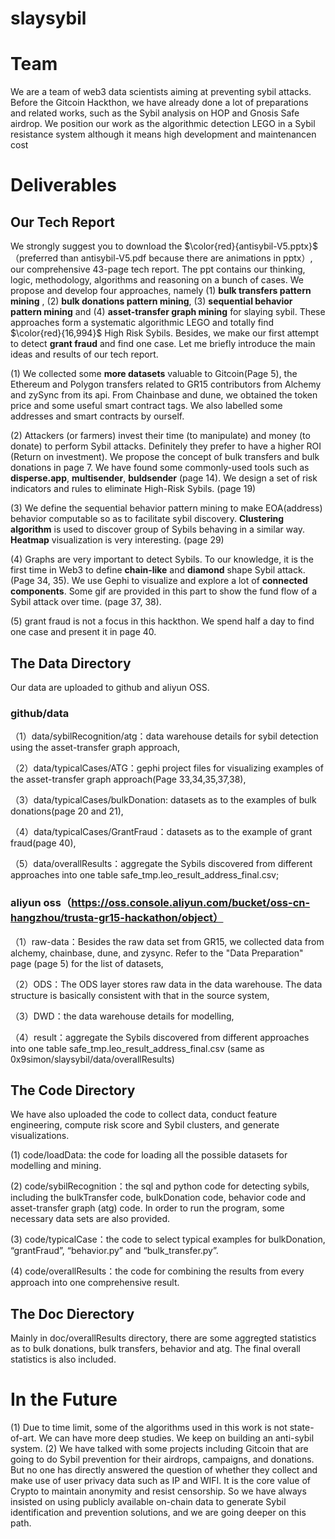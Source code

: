 # slaysybil

# Team 
We are a team of web3 data scientists aiming at preventing sybil attacks. Before the Gitcoin Hackthon, we have already done a lot of preparations and related works, such as the Sybil analysis on HOP and Gnosis Safe airdrop. We position our work as the algorithmic detection LEGO in a Sybil resistance system although it means high development and maintenancen cost

# Deliverables
## Our Tech Report
We strongly suggest you to download the $\color{red}{antisybil-V5.pptx}$ （preferred than antisybil-V5.pdf because there are animations in pptx）, our comprehensive 43-page tech report. The ppt contains our thinking, logic, methodology, algorithms and reasoning on a bunch of cases. We propose and develop four approaches, namely (1) **bulk transfers pattern mining** , (2) **bulk donations pattern mining**, (3) **sequential behavior pattern mining** and (4) **asset-transfer graph mining** for slaying sybil. These approaches form a systematic algorithmic LEGO and totally find $\color{red}{16,994}$ High Risk Sybils. Besides, we make our first attempt to detect **grant fraud** and find one case. Let me briefly introduce the main ideas and results of our tech report.

(1) We collected some **more datasets** valuable to Gitcoin(Page 5), the Ethereum and Polygon transfers related to GR15 contributors from Alchemy and zySync from its api.  From Chainbase and dune, we obtained the token price and some useful smart contract tags. We also labelled some addresses and smart contracts by ourself.

(2) Attackers (or farmers)  invest their time (to manipulate) and money (to donate) to perform Sybil attacks. Definitely they prefer to have a higher ROI (Return on investment). We propose the concept of bulk transfers and bulk donations in page 7. We have found some commonly-used tools such as **disperse.app**, **multisender**, **buldsender** (page 14). We design a set of risk indicators and rules to eliminate High-Risk Sybils. (page 19)

(3) We define the sequential behavior pattern mining to make EOA(address) behavior computable so as to facilitate sybil discovery. **Clustering algorithm** is used to discover group of Sybils behaving in a similar way. **Heatmap** visualization is very interesting.  (page 29)  

(4) Graphs are very important to detect Sybils. To our knowledge, it is the first time in Web3 to define **chain-like** and **diamond** shape Sybil attack. (Page 34, 35). We use Gephi to visualize and explore a lot of **connected components**. Some gif are provided in this part to show the fund flow of a Sybil attack over time. (page 37, 38).

(5) grant fraud is not a focus in this hackthon. We spend half a day to find one case and present it in page 40.


## The Data Directory

Our data are uploaded to github and aliyun OSS.

### github/data

（1）data/sybilRecognition/atg：data warehouse details for sybil detection using the asset-transfer graph approach,

（2）data/typicalCases/ATG：gephi project files for visualizing examples of the asset-transfer graph approach(Page 33,34,35,37,38),

（3）data/typicalCases/bulkDonation: datasets as to the examples of bulk donations(page 20 and 21),

（4）data/typicalCases/GrantFraud：datasets as to the example of grant fraud(page 40),

（5）data/overallResults：aggregate the Sybils discovered from different approaches into one table safe_tmp.leo_result_address_final.csv;

### aliyun oss（https://oss.console.aliyun.com/bucket/oss-cn-hangzhou/trusta-gr15-hackathon/object）

（1）raw-data：Besides the raw data set from GR15, we collected data from alchemy, chainbase, dune, and zysync. Refer to the "Data Preparation" page (page 5) for the list of datasets, 

（2）ODS：The ODS layer stores raw data in the data warehouse. The data structure is basically consistent with that in the source system,

（3）DWD：the data warehouse details for modelling,

（4）result：aggregate the Sybils discovered from different approaches into one table safe_tmp.leo_result_address_final.csv (same as 0x9simon/slaysybil/data/overallResults)


## The Code Directory

We have also uploaded the code to collect data, conduct feature engineering, compute risk score and Sybil clusters, and generate visualizations.

(1) code/loadData: the code for loading all the possible datasets for modelling and mining.     

(2) code/sybilRecognition：the sql and python code for detecting sybils, including the bulkTransfer code, bulkDonation code, behavior code and asset-transfer graph (atg) code. In order to run the program, some necessary data sets are also provided. 

(3) code/typicalCase：the code to select typical examples for bulkDonation, “grantFraud”, “behavior.py” and “bulk_transfer.py”.

(4) code/overallResults：the code for combining the results from every approach into one comprehensive result.


## The Doc Dierectory

Mainly in doc/overallResults directory, there are some aggregted statistics as to bulk donations, bulk transfers, behavior and atg.  The final overall statistics is also included.

# In the Future

(1) Due to time limit, some of the algorithms used in this work is not state-of-art. We can have more deep studies. We keep on building an anti-sybil system.
(2) We have talked with some projects including Gitcoin that are going to do Sybil prevention for their airdrops, campaigns, and donations. But no one has directly answered the question of whether they collect and make use of user privacy data such as IP and WIFI. It is the core value of Crypto to maintain anonymity and resist censorship. So we have always insisted on using publicly available on-chain data to generate Sybil identification and prevention solutions, and we are going deeper on this path.
